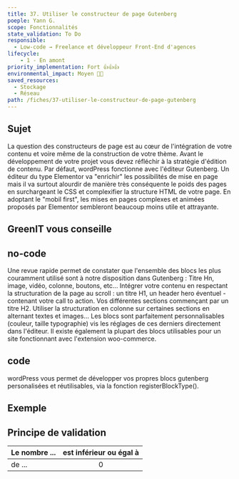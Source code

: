 ```yaml
---
title: 37. Utiliser le constructeur de page Gutenberg
poeple: Yann G.
scope: Fonctionnalités
state_validation: To Do
responsible:
  - Low-code → Freelance et développeur Front-End d'agences
lifecycle: 
    - 1 - En amont
priority_implementation: Fort 👍👍👍
environmental_impact: Moyen 🌱🌱
saved_resources: 
  - Stockage
  - Réseau
path: /fiches/37-utiliser-le-constructeur-de-page-gutenberg
---
```


## Sujet
La question des constructeurs de page est au cœur de l'intégration de votre contenu et voire même de la construction de votre thème. Avant le développement de votre projet vous devez réfléchir à la stratégie d'édition de contenu. Par défaut, wordPress fonctionne avec l'éditeur Gutenberg.
Un éditeur du type Elementor va "enrichir" les possibilités de mise en page mais il va surtout alourdir de manière très conséquente le poids des pages en surchargeant le CSS et complexifier la structure HTML de votre page. En adoptant le "mobil first", les mises en pages complexes et animées proposés par Elementor sembleront beaucoup moins utile et attrayante.

## GreenIT vous conseille
## no-code
Une revue rapide permet de constater que l'ensemble des blocs les plus couramment utilisé sont à notre disposition dans Gutenberg : Titre Hn, image, vidéo, colonne, boutons, etc... Intégrer votre contenu en respectant la structuration de la page au scroll : un titre H1, un header hero éventuel - contenant votre call to action. Vos différentes sections commençant par un titre H2. Utiliser la structuration en colonne sur certaines sections en alternant textes et images... Les blocs sont parfaitement personnalisables (couleur, taille typographie) vis les réglages de ces derniers directement dans l'éditeur.
Il existe également la plupart des blocs utilisables pour un site fonctionnant avec l'extension woo-commerce.
## code
wordPress vous permet de développer vos propres blocs gutenberg personalisées et réutilisables, via la fonction registerBlockType().
## Exemple

## Principe de validation

| Le nombre ... | est inférieur ou égal à |
| ------------- | :---------------------: |
| de ...        |            0            |
